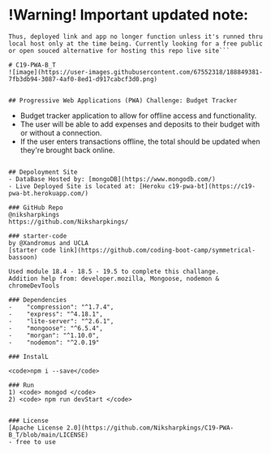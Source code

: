 # !Warning! Important updated note:
```Heroku no longer supports free mangosDB mySQL database system since Nov 2022.
Thus, deployed link and app no longer function unless it's runned thru local host only at the time being. Currently looking for a free public or open souced alternative for hosting this repo live site```

# C19-PWA-B_T
![image](https://user-images.githubusercontent.com/67552318/188849381-7fb3db94-3087-4af0-8ed1-d917cabcf3d0.png)


## Progressive Web Applications (PWA) Challenge: Budget Tracker
```
- Budget tracker application to allow for offline access and functionality. 
- The user will be able to add expenses and deposits to their budget with or without a connection. 
- If the user enters transactions offline, the total should be updated when they're brought back online.
```

## Depoloyment Site
- DataBase Hosted by: [mongoDB](https://www.mongodb.com/)
- Live Deployed Site is located at: [Heroku c19-pwa-bt](https://c19-pwa-bt.herokuapp.com/)

### GitHub Repo
@niksharpkings
https://github.com/Niksharpkings/

### starter-code
by @Xandromus and UCLA
[starter code link](https://github.com/coding-boot-camp/symmetrical-bassoon)

Used module 18.4 - 18.5 - 19.5 to complete this challange. 
Addition help from: developer.mozilla, Mongoose, nodemon & chromeDevTools

### Dependencies
-    "compression": "^1.7.4",
-    "express": "^4.18.1",
-    "lite-server": "^2.6.1",
-    "mongoose": "^6.5.4",
-    "morgan": "^1.10.0",
-    "nodemon": "^2.0.19"

### InstalL

<code>npm i --save</code>

### Run
1) <code> mongod </code> 
2) <code> npm run devStart </code>


### License
[Apache License 2.0](https://github.com/Niksharpkings/C19-PWA-B_T/blob/main/LICENSE) 
- free to use


